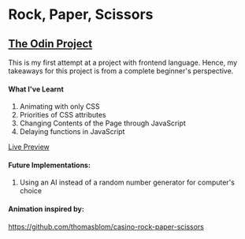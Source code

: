 # Rock, Paper, Scissors

## [The Odin Project](https://www.theodinproject.com/paths/foundations/courses/foundations/lessons/rock-paper-scissors)

This is my first attempt at a project with frontend language. Hence, my takeaways for this project is from a complete beginner's perspective.
#### What I've Learnt
1. Animating with only CSS
2. Priorities of CSS attributes
3. Changing Contents of the Page through JavaScript
4. Delaying functions in JavaScript

[Live Preview](https://RachelCheah.github.io/rock-paper-scissors)

#### Future Implementations:
1. Using an AI instead of a random number generator for computer's choice

#### Animation inspired by:
https://github.com/thomasblom/casino-rock-paper-scissors


